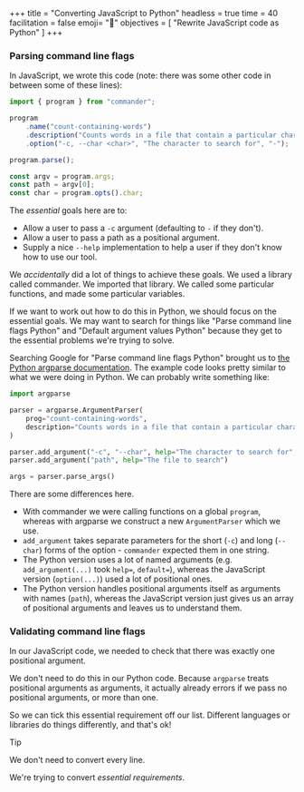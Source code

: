 +++
title = "Converting JavaScript to Python"
headless = true
time = 40
facilitation = false
emoji= "📖"
objectives = [
    "Rewrite JavaScript code as Python"
]
+++

### Parsing command line flags

In JavaScript, we wrote this code (note: there was some other code in between some of these lines):

```js
import { program } from "commander";

program
    .name("count-containing-words")
    .description("Counts words in a file that contain a particular character")
    .option("-c, --char <char>", "The character to search for", "-");

program.parse();

const argv = program.args;
const path = argv[0];
const char = program.opts().char;
```

The _essential_ goals here are to:
* Allow a user to pass a `-c` argument (defaulting to `-` if they don't).
* Allow a user to pass a path as a positional argument.
* Supply a nice `--help` implementation to help a user if they don't know how to use our tool.

We _accidentally_ did a lot of things to achieve these goals. We used a library called commander. We imported that library. We called some particular functions, and made some particular variables.

If we want to work out how to do this in Python, we should focus on the essential goals. We may want to search for things like "Parse command line flags Python" and "Default argument values Python" because they get to the essential problems we're trying to solve.

Searching Google for "Parse command line flags Python" brought us to [the Python argparse documentation](https://docs.python.org/3/library/argparse.html). The example code looks pretty similar to what we were doing in Python. We can probably write something like:

```python
import argparse

parser = argparse.ArgumentParser(
    prog="count-containing-words",
    description="Counts words in a file that contain a particular character",
)

parser.add_argument("-c", "--char", help="The character to search for", default="-")
parser.add_argument("path", help="The file to search")

args = parser.parse_args()
```

There are some differences here.
* With commander we were calling functions on a global `program`, whereas with argparse we construct a new `ArgumentParser` which we use.
* `add_argument` takes separate parameters for the short (`-c`) and long (`--char`) forms of the option - `commander` expected them in one string.
* The Python version uses a lot of named arguments (e.g. `add_argument(...)` took `help=`, `default=`), whereas the JavaScript version (`option(...)`) used a lot of positional ones.
* The Python version handles positional arguments itself as arguments with names (`path`), whereas the JavaScript version just gives us an array of positional arguments and leaves us to understand them.

### Validating command line flags

In our JavaScript code, we needed to check that there was exactly one positional argument.

We don't need to do this in our Python code. Because `argparse` treats positional arguments as arguments, it actually already errors if we pass no positional arguments, or more than one.

So we can tick this essential requirement off our list. Different languages or libraries do things differently, and that's ok!

> [!TIP]
> We don't need to convert every line.
>
> We're trying to convert _essential requirements_.
